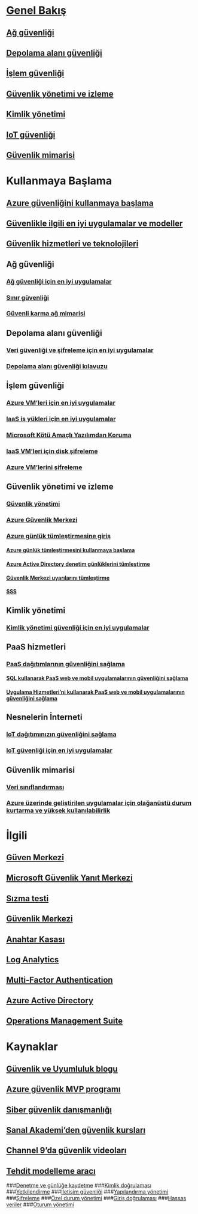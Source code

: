 # [Genel Bakış](security-get-started-overview.md)
## [Ağ güvenliği](security-network-overview.md)
## [Depolama alanı güvenliği](security-storage-overview.md)
## [İşlem güvenliği](security-virtual-machines-overview.md)
## [Güvenlik yönetimi ve izleme](security-management-and-monitoring-overview.md)
## [Kimlik yönetimi](security-identity-management-overview.md)
## [IoT güvenliği](../iot-suite/iot-security-architecture.md#security-in-iot)
## [Güvenlik mimarisi](azure-security-architecture-overview.md)

# Kullanmaya Başlama
## [Azure güvenliğini kullanmaya başlama](azure-security-getting-started.md)
## [Güvenlikle ilgili en iyi uygulamalar ve modeller](security-best-practices-and-patterns.md)
## [Güvenlik hizmetleri ve teknolojileri](azure-security-services-technologies.md)

## Ağ güvenliği
### [Ağ güvenliği için en iyi uygulamalar](azure-security-network-security-best-practices.md)
### [Sınır güvenliği](../best-practices-network-security.md?toc=%2fazure%2fsecurity%2ftoc.json)
### [Güvenli karma ağ mimarisi](../guidance/guidance-iaas-ra-secure-vnet-hybrid.md?toc=%2fazure%2fsecurity%2ftoc.json)

## Depolama alanı güvenliği
### [Veri güvenliği ve şifreleme için en iyi uygulamalar](azure-security-data-encryption-best-practices.md)
### [Depolama alanı güvenliği kılavuzu](../storage/storage-security-guide.md?toc=%2fazure%2fsecurity%2ftoc.json)

## İşlem güvenliği
### [Azure VM’leri için en iyi uygulamalar](azure-security-best-practices-vms.md)
### [IaaS iş yükleri için en iyi uygulamalar](azure-security-iaas.md)
### [Microsoft Kötü Amaçlı Yazılımdan Koruma](azure-security-antimalware.md)
### [IaaS VM’leri için disk şifreleme](azure-security-disk-encryption.md)
### [Azure VM’lerini şifreleme](../security-center/security-center-disk-encryption.md?toc=%2fazure%2fsecurity%2ftoc.json)

## Güvenlik yönetimi ve izleme
### [Güvenlik yönetimi](azure-security-management.md)
### [Azure Güvenlik Merkezi](../security-center/security-center-intro.md?toc=%2fazure%2fsecurity%2ftoc.json)
### [Azure günlük tümleştirmesine giriş](security-azure-log-integration-overview.md)
#### [Azure günlük tümleştirmesini kullanmaya başlama](security-azure-log-integration-get-started.md)
#### [Azure Active Directory denetim günlüklerini tümleştirme](security-azure-log-integration-ad.md)
#### [Güvenlik Merkezi uyarılarını tümleştirme](security-azure-log-integration-security-center.md)
#### [SSS](security-azure-log-integration-faq.md)

## Kimlik yönetimi
### [Kimlik yönetimi güvenliği için en iyi uygulamalar](azure-security-identity-management-best-practices.md)

## PaaS hizmetleri
### [PaaS dağıtımlarının güvenliğini sağlama](security-paas-deployments.md)
#### [SQL kullanarak PaaS web ve mobil uygulamalarının güvenliğini sağlama](security-paas-applications-using-sql.md)
#### [Uygulama Hizmetleri’ni kullanarak PaaS web ve mobil uygulamalarının güvenliğini sağlama](security-paas-applications-using-app-services.md)

## Nesnelerin İnterneti
### [IoT dağıtımınızın güvenliğini sağlama](../iot-suite/iot-suite-security-deployment.md)
### [IoT güvenliği için en iyi uygulamalar](../iot-suite/iot-security-best-practices.md)

## Güvenlik mimarisi
### [Veri sınıflandırması](azure-security-data-classification.md)
### [Azure üzerinde geliştirilen uygulamalar için olağanüstü durum kurtarma ve yüksek kullanılabilirlik](../resiliency/resiliency-disaster-recovery-high-availability-azure-applications.md?toc=%2fazure%2fsecurity%2ftoc.json)

# İlgili
## [Güven Merkezi](security-microsoft-trust-center.md)
## [Microsoft Güvenlik Yanıt Merkezi](azure-security-response-center.md)
## [Sızma testi](azure-security-pen-testing.md)
## [Güvenlik Merkezi](../security-center/security-center-intro.md?toc=%2fazure%2fsecurity-center%2ftoc.json)
## [Anahtar Kasası](../key-vault/key-vault-whatis.md)
## [Log Analytics](../log-analytics/log-analytics-overview.md)
## [Multi-Factor Authentication](../multi-factor-authentication/multi-factor-authentication.md)
## [Azure Active Directory](../active-directory/active-directory-whatis.md)
## [Operations Management Suite](../operations-management-suite/oms-security-getting-started.md)

# Kaynaklar
## [Güvenlik ve Uyumluluk blogu](http://blogs.msdn.com/b/azuresecurity/)
## [Azure güvenlik MVP programı](azure-security-mvp.md)
## [Siber güvenlik danışmanlığı](azure-security-cyber-services.md)
## [Sanal Akademi’den güvenlik kursları](security-microsoft-virtual-academy.md)
## [Channel 9’da güvenlik videoları](security-channel-nine.md)
## [Tehdit modelleme aracı](azure-security-threat-modeling-tool.md)
###[Denetme ve günlüğe kaydetme](azure-security-threat-modeling-tool-auditing-and-logging.md)
###[Kimlik doğrulaması](azure-security-threat-modeling-tool-authentication.md)
###[Yetkilendirme](azure-security-threat-modeling-tool-authorization.md)
###[İletişim güvenliği](azure-security-threat-modeling-tool-communication-security.md)
###[Yapılandırma yönetimi](azure-security-threat-modeling-tool-configuration-management.md)
###[Şifreleme](azure-security-threat-modeling-tool-cryptography.md)
###[Özel durum yönetimi](azure-security-threat-modeling-tool-exception-management.md)
###[Giriş doğrulaması](azure-security-threat-modeling-tool-input-validation.md)
###[Hassas veriler](azure-security-threat-modeling-tool-sensitive-data.md)
###[Oturum yönetimi](azure-security-threat-modeling-tool-session-management.md)

